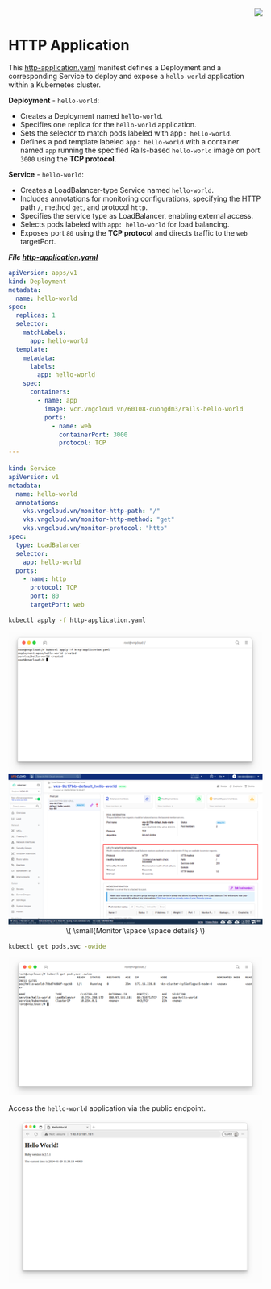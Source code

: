<div style="float: right;"><img src="../../../images/01.png" width="160px" /></div><br>


# HTTP Application


This [http-application.yaml]() manifest defines a Deployment and a corresponding Service to deploy and expose a `hello-world` application within a Kubernetes cluster.

**Deployment** - `hello-world`:
  - Creates a Deployment named `hello-world`.
  - Specifies one replica for the `hello-world` application.
  - Sets the selector to match pods labeled with app`: hello-world`.
  - Defines a pod template labeled `app: hello-world` with a container named `app` running the specified Rails-based `hello-world` image on port `3000` using the **TCP protocol**.

**Service** - `hello-world`:
  - Creates a LoadBalancer-type Service named `hello-world`.
  - Includes annotations for monitoring configurations, specifying the HTTP path `/`, method `get`, and protocol `http`.
  - Specifies the service type as LoadBalancer, enabling external access.
  - Selects pods labeled with `app: hello-world` for load balancing.
  - Exposes port `80` using the **TCP protocol** and directs traffic to the `web` targetPort.

***File [http-application.yaml]()***
```yaml
apiVersion: apps/v1
kind: Deployment
metadata:
  name: hello-world
spec:
  replicas: 1
  selector:
    matchLabels:
      app: hello-world
  template:
    metadata:
      labels:
        app: hello-world
    spec:
      containers:
        - name: app
          image: vcr.vngcloud.vn/60108-cuongdm3/rails-hello-world
          ports:
            - name: web
              containerPort: 3000
              protocol: TCP
---

kind: Service
apiVersion: v1
metadata:
  name: hello-world
  annotations:
    vks.vngcloud.vn/monitor-http-path: "/"
    vks.vngcloud.vn/monitor-http-method: "get"
    vks.vngcloud.vn/monitor-protocol: "http"
spec:
  type: LoadBalancer
  selector:
    app: hello-world
  ports:
    - name: http
      protocol: TCP
      port: 80
      targetPort: web
```

```bash
kubectl apply -f http-application.yaml
```

<center>

  ![](./../../../images/ccm/38.png)
  ![](./../../../images/ccm/39.png)
  \\( \small{Monitor \space \space details} \\)<br>

</center>

```bash
kubectl get pods,svc -owide
```

<center>

  ![](./../../../images/ccm/41.png)

</center>

Access the `hello-world` application via the public endpoint.

<center>

  ![](./../../../images/ccm/40.png)

</center>